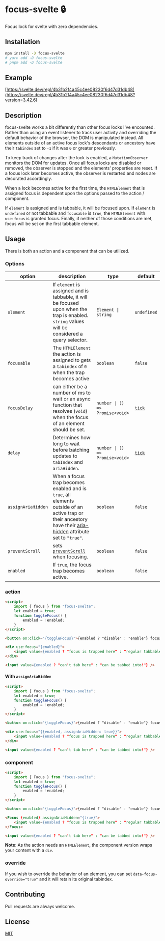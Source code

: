 # focus-svelte :lock:

Focus lock for svelte with zero dependencies.

## Installation

```bash
npm install -D focus-svelte
# yarn add -D focus-svelte
# pnpm add -D focus-svelte
```

## Example

[https://svelte.dev/repl/4b31b2f4a45c4ee08230f6d47d31db48](https://svelte.dev/repl/4b31b2f4a45c4ee08230f6d47d31db48?version=3.42.6)

## Description

focus-svelte works a bit differently than other focus locks I've encounted.
Rather than using an event listener to track user activity and overriding the
default behavior of the browser, the DOM is manipulated instead. All elements
outside of an active focus lock's descendants or ancestory have their
`tabindex` set to `-1` if it was `0` or greater previously.

To keep track of changes after the lock is enabled, a `MutationObserver` monitors
the DOM for updates. Once all focus locks are disabled or removed, the observer
is stopped and the elements' properties are reset. If a focus lock later becomes active,
the observer is restarted and nodes are decorated accordingly.

When a lock becomes active for the first time, the `HTMLElement` that is assigned focus is
dependent upon the options passed to the action / component.

If `element` is assigned and is tabbable, it will be focused upon. If `element` is `undefined`
or not tabbable and `focusable` is `true`, the `HTMLElement` with `use:focus` is granted focus.
Finally, if neither of those conditions are met, focus will be set on the first tabbable element.

## Usage

There is both an action and a component that can be utilized.

### Options

| option             | description                                                                                                                                                                                                                                                                     | type                            | default                                    |
| ------------------ | ------------------------------------------------------------------------------------------------------------------------------------------------------------------------------------------------------------------------------------------------------------------------------- | ------------------------------- | ------------------------------------------ |
| `element`          | If `element` is assigned and is tabbable, it will be focused upon when the trap is enabled. `string` values will be considered a query selector.                                                                                                                                | `Element \| string`             | `undefined`                                |
| `focusable`        | The `HTMLElement` the action is assigned to gets a `tabindex` of `0` when the trap becomes active                                                                                                                                                                               | `boolean`                       | `false`                                    |
| `focusDelay`       | can either be a number of ms to wait or an async function that resolves (`void`) when the focus of an element should be set.                                                                                                                                                    | `number \| () => Promise<void>` | [`tick`](https://svelte.dev/tutorial/tick) |
| `delay`            | Determines how long to wait before batching updates to `tabIndex` and `ariaHidden`.                                                                                                                                                                                             | `number \| () => Promise<void>` | [`tick`](https://svelte.dev/tutorial/tick) |
| `assignAriaHidden` | When a focus trap becomes enabled and is `true`, all elements outside of an active trap or their ancestory have their [aria-hidden](https://developer.mozilla.org/en-US/docs/Web/Accessibility/ARIA/ARIA_Techniques/Using_the_aria-hidden_attribute) attribute set to `"true"`. | `boolean`                       | `false`                                    |
| `preventScroll`    | sets [`preventScroll`](https://developer.mozilla.org/en-US/docs/Web/API/HTMLElement/focus#parameters) when focusing.                                                                                                                                                            | `boolean`                       | `false`                                    |
| `enabled`          | If `true`, the focus trap becomes active.                                                                                                                                                                                                                                       | `boolean`                       | `false`                                    |

### action

```html
<script>
	import { focus } from "focus-svelte";
	let enabled = true;
	function toggleFocus() {
		enabled = !enabled;
	}
</script>

<button on:click="{toggleFocus}">{enabled ? "disable" : "enable"} focus</button>

<div use:focus="{enabled}">
	<input value={enabled ? "focus is trapped here" : "regular tabbable input"} />
</div>

<input value={enabled ? "can't tab here" : "can be tabbed into!"} />
```

#### With `assignAriaHidden`

```html
<script>
	import { focus } from "focus-svelte";
	let enabled = true;
	function toggleFocus() {
		enabled = !enabled;
	}
</script>

<button on:click="{toggleFocus}">{enabled ? "disable" : "enable"} focus</button>

<div use:focus="{{enabled, assignAriaHidden: true}}">
	<input value={enabled ? "focus is trapped here" : "regular tabbable input"} />
</div>

<input value={enabled ? "can't tab here" : "can be tabbed into!"} />
```

### component

```html
<script>
	import { Focus } from "focus-svelte";
	let enabled = true;
	function toggleFocus() {
		enabled = !enabled;
	}
</script>

<button on:click="{toggleFocus}">{enabled ? "disable" : "enable"} focus</button>

<Focus {enabled} assignAriaHidden="{true}">
	<input value={enabled ? "focus is trapped here" : "regular tabbable input"} />
</Focus>

<input value={enabled ? "can't tab here" : "can be tabbed into!"} />
```

**Note**: As the action needs an `HTMLElement`, the component version wraps your content with a `div`.

### override

If you wish to override the behavior of an element, you can set `data-focus-override="true"`
and it will retain its original tabindex.

## Contributing

Pull requests are always welcome.

## License

[MIT](https://choosealicense.com/licenses/mit/)

